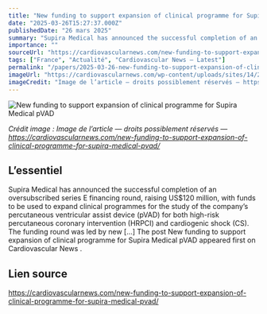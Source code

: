 ```yaml
---
title: "New funding to support expansion of clinical programme for Supira Medical pVAD"
date: "2025-03-26T15:27:37.000Z"
publishedDate: "26 mars 2025"
summary: "Supira Medical has announced the successful completion of an oversubscribed series E financing round, raising US$120 million, with funds to be used to expand clinical programmes for the study of the company’s percutaneous ventricular assist device (pVAD) for both high-risk percutaneous coronary intervention (HRPCI) and cardiogenic shock (CS). The funding round was led by new [&#8230;] The post New funding to support expansion of clinical programme for Supira Medical pVAD appeared first on Cardiovascular News ."
importance: ""
sourceUrl: "https://cardiovascularnews.com/new-funding-to-support-expansion-of-clinical-programme-for-supira-medical-pvad/"
tags: ["France", "Actualité", "Cardiovascular News — Latest"]
permalink: "/papers/2025-03-26-new-funding-to-support-expansion-of-clinical-programme-for-supira-medical-pvad"
imageUrl: "https://cardiovascularnews.com/wp-content/uploads/sites/14/2024/01/Medical-students-1024x768-1.jpeg"
imageCredit: "Image de l’article — droits possiblement réservés — https://cardiovascularnews.com/new-funding-to-support-expansion-of-clinical-programme-for-supira-medical-pvad/"
---
```


![New funding to support expansion of clinical programme for Supira Medical pVAD](https://cardiovascularnews.com/wp-content/uploads/sites/14/2024/01/Medical-students-1024x768-1.jpeg)

*Crédit image : Image de l’article — droits possiblement réservés — https://cardiovascularnews.com/new-funding-to-support-expansion-of-clinical-programme-for-supira-medical-pvad/*

## L’essentiel

Supira Medical has announced the successful completion of an oversubscribed series E financing round, raising US$120 million, with funds to be used to expand clinical programmes for the study of the company’s percutaneous ventricular assist device (pVAD) for both high-risk percutaneous coronary intervention (HRPCI) and cardiogenic shock (CS). The funding round was led by new [&#8230;] The post New funding to support expansion of clinical programme for Supira Medical pVAD appeared first on Cardiovascular News .

## Lien source

https://cardiovascularnews.com/new-funding-to-support-expansion-of-clinical-programme-for-supira-medical-pvad/
